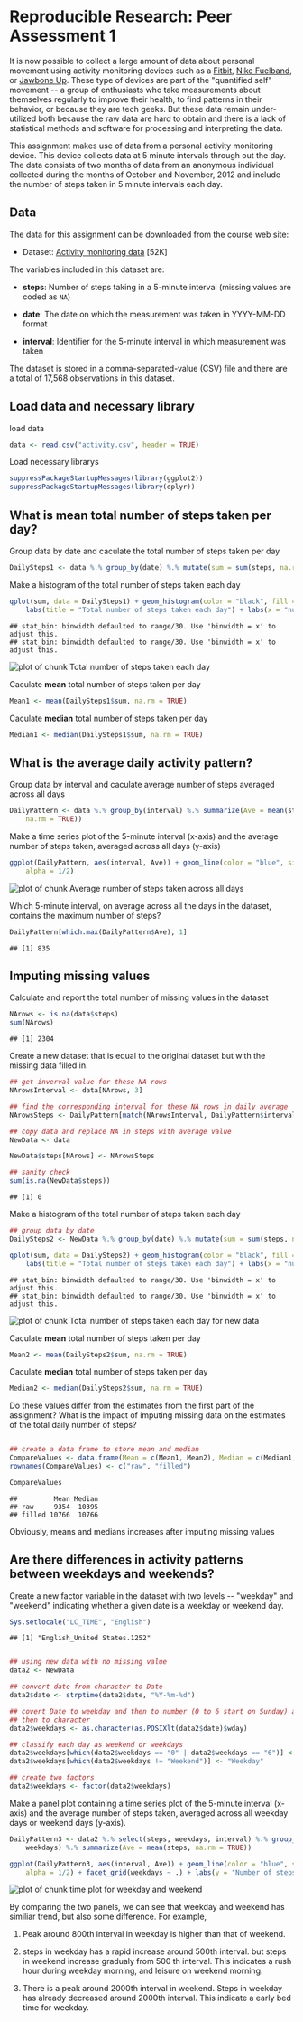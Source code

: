 # Reproducible Research: Peer Assessment 1
It is now possible to collect a large amount of data about personal
movement using activity monitoring devices such as a
[Fitbit](http://www.fitbit.com), [Nike
Fuelband](http://www.nike.com/us/en_us/c/nikeplus-fuelband), or
[Jawbone Up](https://jawbone.com/up). These type of devices are part of
the "quantified self" movement -- a group of enthusiasts who take
measurements about themselves regularly to improve their health, to
find patterns in their behavior, or because they are tech geeks. But
these data remain under-utilized both because the raw data are hard to
obtain and there is a lack of statistical methods and software for
processing and interpreting the data.

This assignment makes use of data from a personal activity monitoring
device. This device collects data at 5 minute intervals through out the
day. The data consists of two months of data from an anonymous
individual collected during the months of October and November, 2012
and include the number of steps taken in 5 minute intervals each day.

## Data

The data for this assignment can be downloaded from the course web
site:

* Dataset: [Activity monitoring data](https://d396qusza40orc.cloudfront.net/repdata%2Fdata%2Factivity.zip) [52K]

The variables included in this dataset are:

* **steps**: Number of steps taking in a 5-minute interval (missing
    values are coded as `NA`)

* **date**: The date on which the measurement was taken in YYYY-MM-DD
    format

* **interval**: Identifier for the 5-minute interval in which
    measurement was taken




The dataset is stored in a comma-separated-value (CSV) file and there
are a total of 17,568 observations in this dataset.


## Load data and necessary library
load data

```r
data <- read.csv("activity.csv", header = TRUE)
```


Load necessary librarys

```r
suppressPackageStartupMessages(library(ggplot2))
suppressPackageStartupMessages(library(dplyr))
```




## What is mean total number of steps taken per day?
Group data by date and caculate the total number of steps taken per day

```r
DailySteps1 <- data %.% group_by(date) %.% mutate(sum = sum(steps, na.rm = TRUE))
```

Make a histogram of the total number of steps taken each day

```r
qplot(sum, data = DailySteps1) + geom_histogram(color = "black", fill = "red") + 
    labs(title = "Total number of steps taken each day") + labs(x = "number of steps")
```

```
## stat_bin: binwidth defaulted to range/30. Use 'binwidth = x' to adjust this.
## stat_bin: binwidth defaulted to range/30. Use 'binwidth = x' to adjust this.
```

![plot of chunk Total number of steps taken each day](figure/Total_number_of_steps_taken_each_day.png) 


Caculate **mean**  total number of steps taken per day

```r
Mean1 <- mean(DailySteps1$sum, na.rm = TRUE)
```

Caculate **median** total number of steps taken per day

```r
Median1 <- median(DailySteps1$sum, na.rm = TRUE)
```




## What is the average daily activity pattern?
Group data by interval and caculate average number of steps averaged across all days

```r
DailyPattern <- data %.% group_by(interval) %.% summarize(Ave = mean(steps, 
    na.rm = TRUE))
```

Make a time series plot of the 5-minute interval (x-axis) and the average number of steps taken, averaged across all days (y-axis)


```r
ggplot(DailyPattern, aes(interval, Ave)) + geom_line(color = "blue", size = 0.8, 
    alpha = 1/2)
```

![plot of chunk Average number of steps taken across all days](figure/Average_number_of_steps_taken_across_all_days.png) 


Which 5-minute interval, on average across all the days in the dataset, contains the maximum number of steps?

```r
DailyPattern[which.max(DailyPattern$Ave), 1]
```

```
## [1] 835
```




## Imputing missing values

Calculate and report the total number of missing values in the dataset

```r
NArows <- is.na(data$steps)
sum(NArows)
```

```
## [1] 2304
```



Create a new dataset that is equal to the original dataset but with the missing data filled in.

```r
## get inverval value for these NA rows
NArowsInterval <- data[NArows, 3]

## find the corresponding interval for these NA rows in daily average
NArowsSteps <- DailyPattern[match(NArowsInterval, DailyPattern$interval), 2]

## copy data and replace NA in steps with average value
NewData <- data

NewData$steps[NArows] <- NArowsSteps

## sanity check
sum(is.na(NewData$steps))
```

```
## [1] 0
```


Make a histogram of the total number of steps taken each day

```r
## group data by date
DailySteps2 <- NewData %.% group_by(date) %.% mutate(sum = sum(steps, na.rm = TRUE))

qplot(sum, data = DailySteps2) + geom_histogram(color = "black", fill = "red") + 
    labs(title = "Total number of steps taken each day") + labs(x = "number of steps")
```

```
## stat_bin: binwidth defaulted to range/30. Use 'binwidth = x' to adjust this.
## stat_bin: binwidth defaulted to range/30. Use 'binwidth = x' to adjust this.
```

![plot of chunk Total number of steps taken each day for new data](figure/Total_number_of_steps_taken_each_day_for_new_data.png) 


Caculate **mean**  total number of steps taken per day

```r
Mean2 <- mean(DailySteps2$sum, na.rm = TRUE)
```

Caculate **median** total number of steps taken per day

```r
Median2 <- median(DailySteps2$sum, na.rm = TRUE)
```


Do these values differ from the estimates from the first part of the assignment? What is the impact of imputing missing data on the estimates of the total daily number of steps?

```r

## create a data frame to store mean and median
CompareValues <- data.frame(Mean = c(Mean1, Mean2), Median = c(Median1, Median2))
rownames(CompareValues) <- c("raw", "filled")

CompareValues
```

```
##         Mean Median
## raw     9354  10395
## filled 10766  10766
```

Obviously, means and medians increases after imputing missing values


## Are there differences in activity patterns between weekdays and weekends?

Create a new factor variable in the dataset with two levels -- "weekday" and "weekend" indicating whether a given date is a weekday or weekend day.


```r
Sys.setlocale("LC_TIME", "English")
```

```
## [1] "English_United States.1252"
```

```r

## using new data with no missing value
data2 <- NewData

## convert date from character to Date
data2$date <- strptime(data2$date, "%Y-%m-%d")

## covert Date to weekday and then to number (0 to 6 start on Sunday) and
## then to character
data2$weekdays <- as.character(as.POSIXlt(data2$date)$wday)

## classify each day as weekend or weekdays
data2$weekdays[which(data2$weekdays == "0" | data2$weekdays == "6")] <- "Weekend"
data2$weekdays[which(data2$weekdays != "Weekend")] <- "Weekday"

## create two factors
data2$weekdays <- factor(data2$weekdays)
```



Make a panel plot containing a time series plot  of the 5-minute interval (x-axis) and the average number of steps taken, averaged across all weekday days or weekend days (y-axis).


```r
DailyPattern3 <- data2 %.% select(steps, weekdays, interval) %.% group_by(interval, 
    weekdays) %.% summarize(Ave = mean(steps, na.rm = TRUE))

ggplot(DailyPattern3, aes(interval, Ave)) + geom_line(color = "blue", size = 0.8, 
    alpha = 1/2) + facet_grid(weekdays ~ .) + labs(y = "Number of steps")
```

![plot of chunk time plot for weekday and weekend](figure/time_plot_for_weekday_and_weekend.png) 

By comparing the two panels, we can see that weekday and weekend has similiar trend, but also some difference. For example,

1. Peak around 800th interval in weekday is higher than that of weekend.

1. steps in weekday has a rapid increase around 500th interval. but steps in weekend increase gradualy from 500 th interval. This
indicates a rush hour during weekday morning, and leisure on weekend morning.

1. There is a peak around 2000th interval in weekend. Steps in weekday has already decreased around 2000th interval. This indicate a early bed time for weekday.

